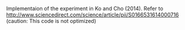 Implementaion of the experiment in Ko and Cho (2014). 
Refer to http://www.sciencedirect.com/science/article/pii/S0166531614000716
(caution: This code is not optimized)
